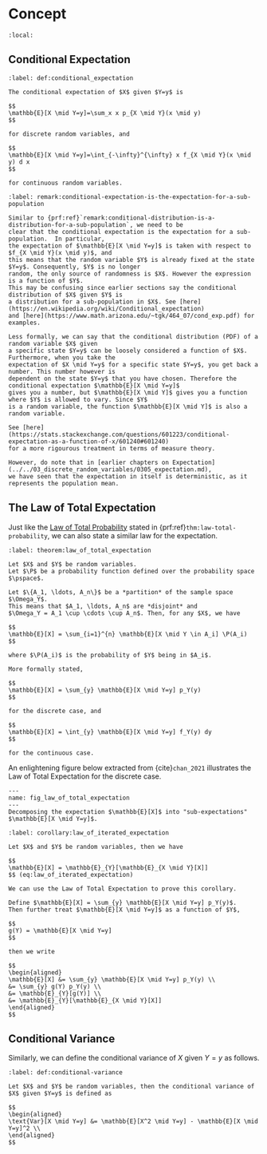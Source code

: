 # Concept

```{contents}
:local:
```

## Conditional Expectation

```{prf:definition} Conditional Expectation
:label: def:conditional_expectation

The conditional expectation of $X$ given $Y=y$ is

$$
\mathbb{E}[X \mid Y=y]=\sum_x x p_{X \mid Y}(x \mid y)
$$

for discrete random variables, and

$$
\mathbb{E}[X \mid Y=y]=\int_{-\infty}^{\infty} x f_{X \mid Y}(x \mid y) d x
$$

for continuous random variables.
```

```{prf:remark} Conditional Expectation is the Expectation for a Sub-Population
:label: remark:conditional-expectation-is-the-expectation-for-a-sub-population

Similar to {prf:ref}`remark:conditional-distribution-is-a-distribution-for-a-sub-population`, we need to be
clear that the conditional expectation is the expectation for a sub-population.  In particular,
the expectation of $\mathbb{E}[X \mid Y=y]$ is taken with respect to $f_{X \mid Y}(x \mid y)$, and
this means that the random variable $Y$ is already fixed at the state $Y=y$. Consequently, $Y$ is no longer
random, the only source of randomness is $X$. However the expression is a function of $Y$.
This may be confusing since earlier sections say the conditional distribution of $X$ given $Y$ is
a distribution for a sub-population in $X$. See [here](https://en.wikipedia.org/wiki/Conditional_expectation)
and [here](https://www.math.arizona.edu/~tgk/464_07/cond_exp.pdf) for examples.

Less formally, we can say that the conditional distribution (PDF) of a random variable $X$ given
a specific state $Y=y$ can be loosely considered a function of $X$.  Furthermore, when you take the
expectation of $X \mid Y=y$ for a specific state $Y=y$, you get back a number. This number however is
dependent on the state $Y=y$ that you have chosen. Therefore the conditional expectation $\mathbb{E}[X \mid Y=y]$
gives you a number, but $\mathbb{E}[X \mid Y]$ gives you a function where $Y$ is allowed to vary. Since $Y$
is a random variable, the function $\mathbb{E}[X \mid Y]$ is also a random variable.

See [here](https://stats.stackexchange.com/questions/601223/conditional-expectation-as-a-function-of-x/601240#601240)
for a more rigourous treatment in terms of measure theory.

However, do note that in [earlier chapters on Expectation](../../03_discrete_random_variables/0305_expectation.md),
we have seen that the expectation in itself is deterministic, as it represents the population mean.
```

## The Law of Total Expectation

Just like the
[Law of Total Probability](../../02_probability/0206_bayes_theorem.md) stated in
{prf:ref}`thm:law-total-probability`, we can also state a similar law for the
expectation.

```{prf:theorem} Law of Total Expectation
:label: theorem:law_of_total_expectation

Let $X$ and $Y$ be random variables.
Let $\P$ be a probability function defined over the probability space $\pspace$.

Let $\{A_1, \ldots, A_n\}$ be a *partition* of the sample space $\Omega_Y$.
This means that $A_1, \ldots, A_n$ are *disjoint* and
$\Omega_Y = A_1 \cup \cdots \cup A_n$. Then, for any $X$, we have

$$
\mathbb{E}[X] = \sum_{i=1}^{n} \mathbb{E}[X \mid Y \in A_i] \P(A_i)
$$

where $\P(A_i)$ is the probability of $Y$ being in $A_i$.

More formally stated,

$$
\mathbb{E}[X] = \sum_{y} \mathbb{E}[X \mid Y=y] p_Y(y)
$$

for the discrete case, and

$$
\mathbb{E}[X] = \int_{y} \mathbb{E}[X \mid Y=y] f_Y(y) dy
$$

for the continuous case.
```

An enlightening figure below extracted from {cite}`chan_2021` illustrates the
Law of Total Expectation for the discrete case.

```{figure} ../assets/chan_fig5.11.png
---
name: fig_law_of_total_expectation
---
Decomposing the expectation $\mathbb{E}[X]$ into "sub-expectations" $\mathbb{E}[X \mid Y=y]$.
```

```{prf:corollary} The Law of Iterated Expectation
:label: corollary:law_of_iterated_expectation

Let $X$ and $Y$ be random variables, then we have

$$
\mathbb{E}[X] = \mathbb{E}_{Y}[\mathbb{E}_{X \mid Y}[X]]
$$ (eq:law_of_iterated_expectation)
```

```{prf:proof}
We can use the Law of Total Expectation to prove this corollary.

Define $\mathbb{E}[X] = \sum_{y} \mathbb{E}[X \mid Y=y] p_Y(y)$.
Then further treat $\mathbb{E}[X \mid Y=y]$ as a function of $Y$,

$$
g(Y) = \mathbb{E}[X \mid Y=y]
$$

then we write

$$
\begin{aligned}
\mathbb{E}[X] &= \sum_{y} \mathbb{E}[X \mid Y=y] p_Y(y) \\
&= \sum_{y} g(Y) p_Y(y) \\
&= \mathbb{E}_{Y}[g(Y)] \\
&= \mathbb{E}_{Y}[\mathbb{E}_{X \mid Y}[X]]
\end{aligned}
$$
```

## Conditional Variance

Similarly, we can define the conditional variance of $X$ given $Y=y$ as follows.

```{prf:definition} Conditional Variance
:label: def:conditional-variance

Let $X$ and $Y$ be random variables, then the conditional variance of $X$ given $Y=y$ is defined as

$$
\begin{aligned}
\text{Var}[X \mid Y=y] &= \mathbb{E}[X^2 \mid Y=y] - \mathbb{E}[X \mid Y=y]^2 \\
\end{aligned}
$$
```
